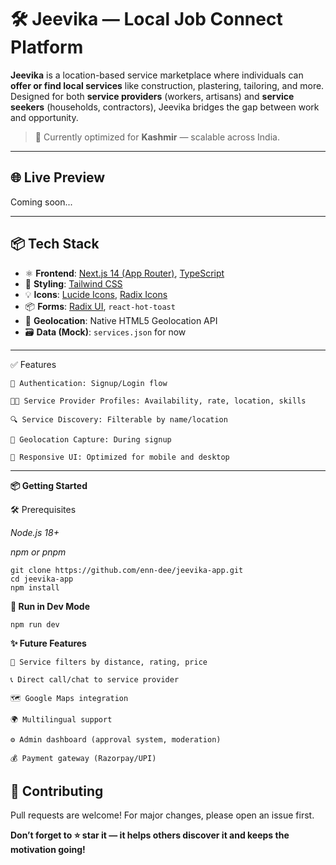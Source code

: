 # 🛠️ Jeevika — Local Job Connect Platform

**Jeevika** is a location-based service marketplace where individuals can **offer or find local services** like construction, plastering, tailoring, and more. Designed for both **service providers** (workers, artisans) and **service seekers** (households, contractors), Jeevika bridges the gap between work and opportunity.

> 🚀 Currently optimized for **Kashmir** — scalable across India.

---

## 🌐 Live Preview

Coming soon...

---
<!-- 
## 📸 Screenshots

| Service Listing | Service Detail | Auth |
|-----------------|----------------|------|
| ![Service List](./public/assets/previews/service_list.png) | ![Detail](./public/assets/previews/service_detail.png) | ![Login](./public/assets/previews/auth_login.png) |

--- -->

## 📦 Tech Stack

- ⚛️ **Frontend**: [Next.js 14 (App Router)](https://nextjs.org/), [TypeScript](https://www.typescriptlang.org/)
- 🎨 **Styling**: [Tailwind CSS](https://tailwindcss.com/)
- 💡 **Icons**: [Lucide Icons](https://lucide.dev/), [Radix Icons](https://www.radix-ui.com/)
- 📦 **Forms**: [Radix UI](https://www.radix-ui.com/), `react-hot-toast`
- 📍 **Geolocation**: Native HTML5 Geolocation API
- 🗃️ **Data (Mock)**: `services.json` for now

---

✅ Features

    🔐 Authentication: Signup/Login flow

    🧑‍🔧 Service Provider Profiles: Availability, rate, location, skills

    🔍 Service Discovery: Filterable by name/location

    📍 Geolocation Capture: During signup

    📱 Responsive UI: Optimized for mobile and desktop
---

**📦 Getting Started**

🛠️ Prerequisites

*Node.js 18+*

*npm or pnpm*

    git clone https://github.com/enn-dee/jeevika-app.git
    cd jeevika-app
    npm install

**🔧 Run in Dev Mode**

    npm run dev


**✨ Future Features**

    🔎 Service filters by distance, rating, price

    📞 Direct call/chat to service provider

    🗺️ Google Maps integration

    🌍 Multilingual support

    ⚙️ Admin dashboard (approval system, moderation)

    💰 Payment gateway (Razorpay/UPI)

## 🙌 Contributing 

Pull requests are welcome! For major changes, please open an issue first.


**Don’t forget to ⭐️ star it — it helps others discover it and keeps the motivation going!**


